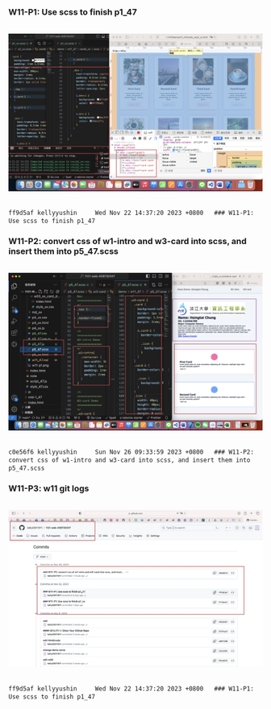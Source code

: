  ### W11-P1: Use scss to finish p1_47
 
![](w11-p1.png)
 
```
ff9d5af kellyyushin     Wed Nov 22 14:37:20 2023 +0800   ### W11-P1: Use scss to finish p1_47
```
 ### W11-P2: convert css of w1-intro and w3-card into scss, and insert them into p5_47.scss 
 
![](w11-p2.png)
 
```
c0e56f6 kellyyushin     Sun Nov 26 09:33:59 2023 +0800   ### W11-P2: convert css of w1-intro and w3-card into scss, and insert them into p5_47.scss
```
 ### W11-P3: w11 git logs
 
![](w11-p3.png)
 
```
ff9d5af kellyyushin     Wed Nov 22 14:37:20 2023 +0800   ### W11-P1: Use scss to finish p1_47
```